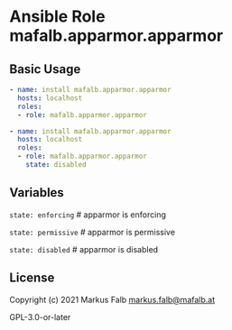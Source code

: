 # Ansible Role mafalb.apparmor.apparmor

## Basic Usage

```yaml
- name: install mafalb.apparmor.apparmor
  hosts: localhost
  roles:
  - role: mafalb.apparmor.apparmor
```

```yaml
- name: install mafalb.apparmor.apparmor
  hosts: localhost
  roles:
  - role: mafalb.apparmor.apparmor
    state: disabled
```

## Variables

```state: enforcing``` # apparmor is enforcing

```state: permissive``` # apparmor is permissive

```state: disabled``` # apparmor is disabled

## License

Copyright (c) 2021 Markus Falb <markus.falb@mafalb.at>

GPL-3.0-or-later
